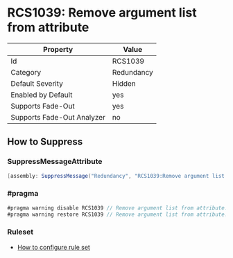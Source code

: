 # RCS1039: Remove argument list from attribute

Property | Value
--- | ---
Id|RCS1039
Category|Redundancy
Default Severity|Hidden
Enabled by Default|yes
Supports Fade\-Out|yes
Supports Fade\-Out Analyzer|no

## How to Suppress

### SuppressMessageAttribute

```csharp
[assembly: SuppressMessage("Redundancy", "RCS1039:Remove argument list from attribute.", Justification = "<Pending>")]
```

### \#pragma

```csharp
#pragma warning disable RCS1039 // Remove argument list from attribute.
#pragma warning restore RCS1039 // Remove argument list from attribute.
```

### Ruleset

* [How to configure rule set](../HowToConfigureAnalyzers.md)
